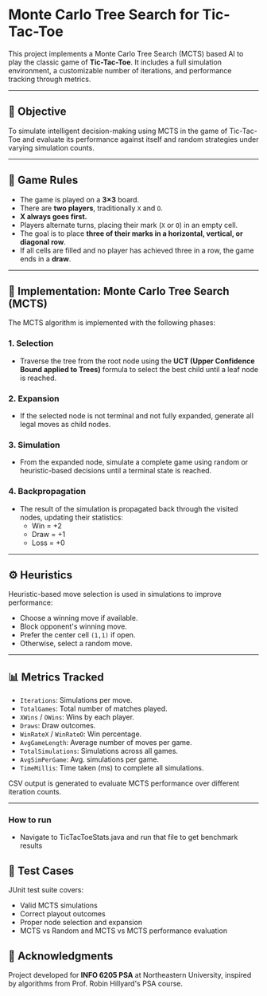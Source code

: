 # Monte Carlo Tree Search for Tic-Tac-Toe

This project implements a Monte Carlo Tree Search (MCTS) based AI to play the classic game of **Tic-Tac-Toe**. It includes a full simulation environment, a customizable number of iterations, and performance tracking through metrics.

---

## 🎯 Objective

To simulate intelligent decision-making using MCTS in the game of Tic-Tac-Toe and evaluate its performance against itself and random strategies under varying simulation counts.

---

## 🧾 Game Rules

- The game is played on a **3×3** board.
- There are **two players**, traditionally `X` and `O`.
- **X always goes first.**
- Players alternate turns, placing their mark (`X` or `O`) in an empty cell.
- The goal is to place **three of their marks in a horizontal, vertical, or diagonal row**.
- If all cells are filled and no player has achieved three in a row, the game ends in a **draw**.

---

## 🧠 Implementation: Monte Carlo Tree Search (MCTS)

The MCTS algorithm is implemented with the following phases:

### 1. **Selection**
- Traverse the tree from the root node using the **UCT (Upper Confidence Bound applied to Trees)** formula to select the best child until a leaf node is reached.

### 2. **Expansion**
- If the selected node is not terminal and not fully expanded, generate all legal moves as child nodes.

### 3. **Simulation**
- From the expanded node, simulate a complete game using random or heuristic-based decisions until a terminal state is reached.

### 4. **Backpropagation**
- The result of the simulation is propagated back through the visited nodes, updating their statistics:
    - Win = +2
    - Draw = +1
    - Loss = +0

---

## ⚙️ Heuristics

Heuristic-based move selection is used in simulations to improve performance:
- Choose a winning move if available.
- Block opponent's winning move.
- Prefer the center cell `(1,1)` if open.
- Otherwise, select a random move.

---

## 📊 Metrics Tracked

- `Iterations`: Simulations per move.
- `TotalGames`: Total number of matches played.
- `XWins` / `OWins`: Wins by each player.
- `Draws`: Draw outcomes.
- `WinRateX` / `WinRateO`: Win percentage.
- `AvgGameLength`: Average number of moves per game.
- `TotalSimulations`: Simulations across all games.
- `AvgSimPerGame`: Avg. simulations per game.
- `TimeMillis`: Time taken (ms) to complete all simulations.

CSV output is generated to evaluate MCTS performance over different iteration counts.

---
### How to run

- Navigate to TicTacToeStats.java and run that file to get benchmark results




## 🧪 Test Cases

JUnit test suite covers:

- Valid MCTS simulations
- Correct playout outcomes
- Proper node selection and expansion
- MCTS vs Random and MCTS vs MCTS performance evaluation




## 🙌 Acknowledgments

Project developed for **INFO 6205 PSA** at Northeastern University, inspired by algorithms from Prof. Robin Hillyard's PSA course.
